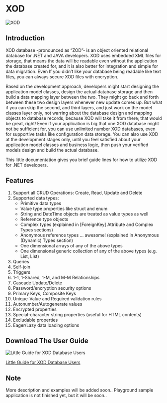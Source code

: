 # XOD 
![XOD](https://raw.githubusercontent.com/mhsallam/xod/master/xod.png)


## Introduction
XOD database -pronounced as “ZOD”- is an object oriented relational database for .NET and JAVA developers. XOD uses embedded XML files for storage, that means the data will be readable even without the application the database created for, and it is also better for integration and simple for data migration. Even If you didn’t like your database being readable like text files, you can always secure XOD files with encryption.

Based on the development approach, developers might start designing the application model classes, design the actual database storage and then build a data mapping layer between the two. They might go back and forth between these two design layers whenever new update comes up. But what if you can skip the second, and third layers, and just work on the model classes layer only, not warring about the database design and mapping objects to database records, because XOD will take it from there; that would be great, right! Even if your application is big that one XOD database might not be sufficient for, you can use unlimited number XOD databases, even for supportive tasks like configuration data storage. You can also use XOD at the development stages only, until you feel satisfied about your application model classes and business logic, then push your verified models design and build the actual database.

This little documentation gives you brief guide lines for how to utilize XOD for .NET developers.


## Features
1. Support all CRUD Operations: Create, Read, Update and Delete
2. Supported data types:
     * Primitive data types
     * Value type properties like struct and enum
     * String and DateTime objects are treated as value types as well
     * Reference type objects
     * Complex types (explained in [ForeignKey] Attribute and Complex Types sections)
     * Anonymous reference types … awesome! (explained in Anonymous (Dynamic) Types section)
     * One dimensional arrays of any of the above types
     * One dimensional generic collection of any of the above types (e.g. List<int>, List<Book>)
2. Queries
3. Self-join
4. Triggers
5. 1-1, 1-Shared, 1-M, and M-M Relationships
6. Cascade Update/Delete
7. Password/encryption security options
8. Primary Keys, Composite Keys
9. Unique-Value and Required validation rules
10. Autonumber/Autogenerate values
11. Encrypted properties
12. Special-character string properties (useful for HTML contents)
13. Excludable properties
14. Eager/Lazy data loading options


## Download The User Guide
![Little Guide for XOD Database Users](https://raw.githubusercontent.com/mhsallam/xod/master/book-cover.png)

[Little Guide for XOD Database Users](https://raw.githubusercontent.com/mhsallam/xod/master/XOD-DB-Guide.pdf)


## Note
More description and examples will be added soon..
Playground sample application is not finished yet, but it will be soon..
